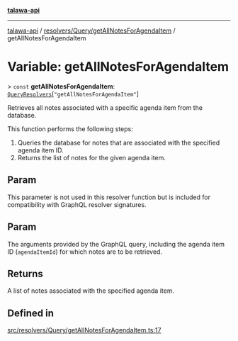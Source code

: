 [**talawa-api**](../../../../README.md)

***

[talawa-api](../../../../modules.md) / [resolvers/Query/getAllNotesForAgendaItem](../README.md) / getAllNotesForAgendaItem

# Variable: getAllNotesForAgendaItem

\> `const` **getAllNotesForAgendaItem**: [`QueryResolvers`](../../../../types/generatedGraphQLTypes/type-aliases/QueryResolvers.md)\[`"getAllNotesForAgendaItem"`\]

Retrieves all notes associated with a specific agenda item from the database.

This function performs the following steps:
1. Queries the database for notes that are associated with the specified agenda item ID.
2. Returns the list of notes for the given agenda item.

## Param

This parameter is not used in this resolver function but is included for compatibility with GraphQL resolver signatures.

## Param

The arguments provided by the GraphQL query, including the agenda item ID (`agendaItemId`) for which notes are to be retrieved.

## Returns

A list of notes associated with the specified agenda item.

## Defined in

[src/resolvers/Query/getAllNotesForAgendaItem.ts:17](https://github.com/PalisadoesFoundation/talawa-api/blob/6bd0fecc1032af2aa70d925c85724d9fec2350f9/src/resolvers/Query/getAllNotesForAgendaItem.ts#L17)
